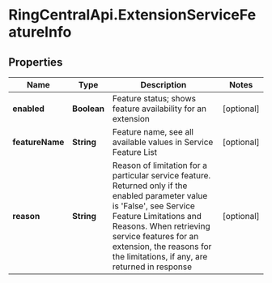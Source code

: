 # RingCentralApi.ExtensionServiceFeatureInfo

## Properties
Name | Type | Description | Notes
------------ | ------------- | ------------- | -------------
**enabled** | **Boolean** | Feature status; shows feature availability for an extension | [optional] 
**featureName** | **String** | Feature name, see all available values in Service Feature List | [optional] 
**reason** | **String** | Reason of limitation for a particular service feature. Returned only if the enabled parameter value is &#39;False&#39;, see Service Feature Limitations and Reasons. When retrieving service features for an extension, the reasons for the limitations, if any, are returned in response | [optional] 


